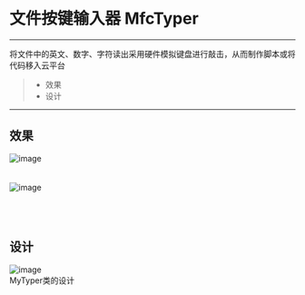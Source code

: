 # 文件按键输入器 MfcTyper
------

将文件中的英文、数字、字符读出采用硬件模拟键盘进行敲击，从而制作脚本或将代码移入云平台
> * 效果
> * 设计

------
## 效果
![image](https://github.com/luguanxing/Win32-Programming/blob/master/26-%E6%96%87%E4%BB%B6%E6%8C%89%E9%94%AE%E8%BE%93%E5%85%A5%E5%99%A8/pictures/1.gif?raw=true)<br><br><br>
![image](https://github.com/luguanxing/Win32-Programming/blob/master/26-%E6%96%87%E4%BB%B6%E6%8C%89%E9%94%AE%E8%BE%93%E5%85%A5%E5%99%A8/pictures/2.gif?raw=true)<br>
<br><br><br>

## 设计
![image](https://github.com/luguanxing/Win32-Programming/blob/master/26-%E6%96%87%E4%BB%B6%E6%8C%89%E9%94%AE%E8%BE%93%E5%85%A5%E5%99%A8/pictures/class.jpg?raw=true)<br>
MyTyper类的设计<br>
<br><br><br>





